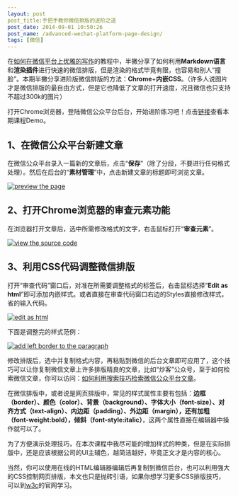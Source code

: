 ```yaml
---
layout: post
post_title:手把手教你微信排版的进阶之道
post_date: 2014-09-01 10:50:26
post_name: /advanced-wechat-platform-page-design/
tags: [微信]
---
```


在[如何在微信平台上优雅的写作](http://www.banpie.info/how-to-write-beautifully-on-wechat-platform/ "如何在微信公众平台上优雅的写作")的教程中，半撇分享了如何利用**Markdown语言**和**渲染插件**进行快速的微信排版，但是渲染的格式毕竟有限，也容易和别人“撞脸”。本期半撇分享进阶版微信排版的方法：**Chrome**+**内嵌CSS**。（许多人说图片才是微信排版的最自由方式，但是它也降低了文章的打开速度，况且微信也只支持不超过300k的图片）

打开Chrome浏览器，登陆微信公众平台后台，开始进阶练习吧！点击[链接](http://mp.weixin.qq.com/s?__biz=MzA5ODE4MDMzNQ==&amp;mid=201185845&amp;idx=1&amp;sn=ce0983ecaa74e10a85cc8ec7c3c34980#rd)查看本期课程Demo。

## 1、在微信公众平台新建文章

在微信公众平台录入一篇新的文章后，点击“**保存**”（除了分段，不要进行任何格式处理）。然后在后台的“**素材管理**”中，点击新建文章的标题即可浏览文章。

[![preview the page](http://7arnhx.com1.z0.glb.clouddn.com/wp-content/uploads/2014/09/previewthepage_thumb.png "preview the page")](http://7arnhx.com1.z0.glb.clouddn.com/wp-content/uploads/2014/09/previewthepage.png)

## 2、打开Chrome浏览器的审查元素功能

在浏览器打开文章后，选中所需修改格式的文字，右击鼠标打开“**审查元素**”。

[![view the source code](http://7arnhx.com1.z0.glb.clouddn.com/wp-content/uploads/2014/09/viewthesourcecode_thumb.png "view the source code")](http://7arnhx.com1.z0.glb.clouddn.com/wp-content/uploads/2014/09/viewthesourcecode.png)

## 3、利用CSS代码调整微信排版

打开“审查代码”窗口后，对准在所需要调整格式的标签后，右击鼠标选择“**Edit as html**”即可添加内嵌样式。或者直接在审查代码窗口右边的Styles直接修改样式，省的输入代码。

[![edit as html](http://7arnhx.com1.z0.glb.clouddn.com/wp-content/uploads/2014/09/editashtml_thumb.png "edit as html")](http://7arnhx.com1.z0.glb.clouddn.com/wp-content/uploads/2014/09/editashtml.png)

下面是调整完的样式范例：

[![add left border to the paragraph](http://7arnhx.com1.z0.glb.clouddn.com/wp-content/uploads/2014/09/addleftbordertotheparagraph_thumb.png "add left border to the paragraph")](http://7arnhx.com1.z0.glb.clouddn.com/wp-content/uploads/2014/09/addleftbordertotheparagraph.png)

修改排版后，选中并复制格式内容，再粘贴到微信的后台文章即可应用了，这个技巧可以让你复制微信文章上许多排版精良的文章，比如“炒客”公众号，至于如何检索微信文章，你可以访问：[如何利用搜索技巧检索微信公众平台文章](http://www.banpie.info/how-to-search-wechat-posts-on-desktop/)。

在微信排版中，或者说是网页排版中，常见的样式属性主要有包括：**边框（border）、颜色（color）、背景（background）、字体大小（font-size）、对齐方式（text-align）、内边距（padding）、外边距（margin），**还有**加粗（font-weight:bold），倾斜（font-style:italic）**，这两个属性直接在编辑器中操作就可以了。

为了方便演示处理技巧，在本次课程中我尽可能的增加样式的种类，但是在实际排版中，还是应该根据公司的UI主辅色，越简洁越好，毕竟正文才是内容的核心。

当然，你可以使用在线的HTML编辑器编辑后再复制到微信后台，也可以利用强大的CSS控制网页排版，本文也只是抛砖引语，如果你想学习更多CSS排版技巧，可以到[w3c](http://www.w3school.com.cn/css/)的官网学习。